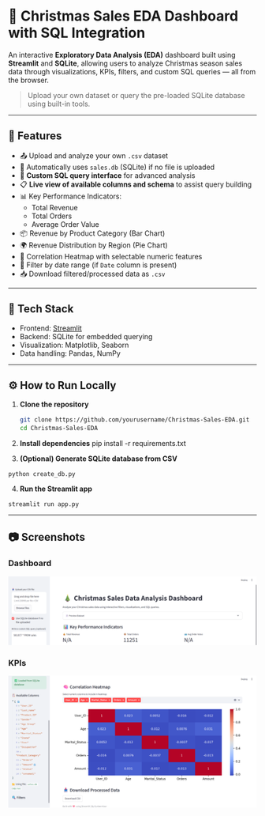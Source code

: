 # 🎄 Christmas Sales EDA Dashboard with SQL Integration

An interactive **Exploratory Data Analysis (EDA)** dashboard built using **Streamlit** and **SQLite**, allowing users to analyze Christmas season sales data through visualizations, KPIs, filters, and custom SQL queries — all from the browser.

> Upload your own dataset or query the pre-loaded SQLite database using built-in tools.

---

## 🚀 Features

- 📤 Upload and analyze your own `.csv` dataset
- 🧮 Automatically uses `sales.db` (SQLite) if no file is uploaded
- 🧾 **Custom SQL query interface** for advanced analysis
- 📋 **Live view of available columns and schema** to assist query building
- 📊 Key Performance Indicators:
  - Total Revenue
  - Total Orders
  - Average Order Value
- 📦 Revenue by Product Category (Bar Chart)
- 🌍 Revenue Distribution by Region (Pie Chart)
- 🧠 Correlation Heatmap with selectable numeric features
- 📅 Filter by date range (if `Date` column is present)
- 📥 Download filtered/processed data as `.csv`

---
## 🧰 Tech Stack

- Frontend: [Streamlit](https://streamlit.io/)
- Backend: SQLite for embedded querying
- Visualization: Matplotlib, Seaborn
- Data handling: Pandas, NumPy

---

## ⚙️ How to Run Locally

1. **Clone the repository**  
   ```bash
   git clone https://github.com/yourusername/Christmas-Sales-EDA.git
   cd Christmas-Sales-EDA
   ```
2. **Install dependencies**
pip install -r requirements.txt

3. **(Optional) Generate SQLite database from CSV**
```
python create_db.py
```
4. **Run the Streamlit app**
```
streamlit run app.py
```
---

## 📷 Screenshots

### Dashboard 
![Dashboard](images/dashboard.png)

### KPIs  
![KPIs](images/kpis.png)





